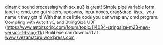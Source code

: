 dinamic sound processing with sox
au3  is great! Simple pipe variable form label to cmd, use gui sliders, updowns, input boxes, drag&drop, lists... you name it they got it! With that nice little code you can wrap any cmd program. 
Compiling with AutoIt v3, and StringSize UDF (https://www.autoitscript.com/forum/topic/114034-stringsize-m23-new-version-16-aug-11/)
Build exe can download at www.svezamaturu.wordpress.com
